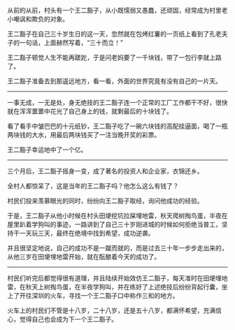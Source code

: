 <p>从前的从前，村头有一个王二豁子，从小既懦弱又愚蠢，还顽固，经常成为村里老小嘲讽和欺负的对象。</p><p>王二豁子在自己三十岁生日的这一天，忽然就在包烤红薯的一页纸上看到了孔老夫子的一句话，上面赫然写着，“三十而立！”</p><p>王二豁子顿觉人生不能再蹉跎，于是问老妈要了一千块钱，带了一包行李就上路了。</p><p>王二豁子准备去到那遥远地方，看一看，外面的世界究竟有没有自己的一片天。</p><hr><p>一事无成，一无是处，身无绝技的王二豁子连一个正常的工厂工作都干不好，很快就在浑浑噩噩中花光了自己身上的钱，就剩最后的十块钱了。</p><p>看了看手中皱巴巴的十元纸钞，王二豁子吃了一碗六块钱的高配挂逼面，喝了一瓶两块钱的大水，用最后两块钱买了一注当晚开奖的彩票。</p><p>王二豁子幸运地中了一个亿。</p><hr><p>三个月后，王二豁子摇身一变，成了著名的投资人和企业家，衣锦还乡。</p><p>全村人都惊呆了，这是当年的王二豁子吗？他怎么这么有钱了？</p><p>村民们投来羡慕眼光的同时，纷纷向王二豁子取经，询问他成功的经验。</p><p>于是，王二豁子从他小时候在村头田埂挖坑拉屎埋地雷，秋天爬树掏鸟蛋，半夜在屋里趴着学狗叫的事迹，一路讲到了自己三十岁刚进城的时候如何拒绝当普工，坚持干一天玩三天，最终在绝境中找到希望，成功逆袭。</p><p>并且很坚定地说，自己的成功不是一蹴而就的，而是过去三十年一步步走出来的，从他三岁在田埂埋地雷开始，就在酝酿着今天的成功了。</p><hr><p>村民们听完后都觉得很有道理，并且陆续开始效仿王二豁子，每天准时在田埂埋地雷，在秋天上树掏鸟蛋，在半夜学狗叫，并在练好了上述绝技后纷纷背起行囊，坐上了开往深圳的火车，寻找一个王二豁子口中称作三和的地方。</p><p>火车上的村民们不管是十八岁，二十八岁，还是五十八岁，都满怀希望，充满信心，觉得自己也会成为下一个王二豁子。</p>